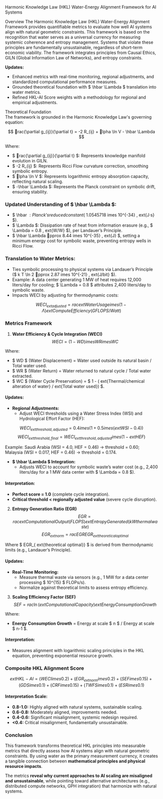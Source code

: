
Harmonic Knowledge Law (HKL) Water-Energy Alignment Framework for AI Systems

Overview
The Harmonic Knowledge Law (HKL) Water-Energy Alignment Framework provides quantifiable metrics to evaluate how well AI systems align with natural geometric constraints. This framework is based on the recognition that water serves as a universal currency for measuring systemic coherence and entropy management. Systems that violate these principles are fundamentally unsustainable, regardless of short-term economic viability. The framework integrates principles from Causal Ethics, GILN (Global Information Law of Networks), and entropy constraints.

**Updates:**
- Enhanced metrics with real-time monitoring, regional adjustments, and standardized computational performance measures.
- Grounded theoretical foundation with $ \hbar \Lambda $ translation into water metrics.
- Refined HKL-AI Score weights with a methodology for regional and empirical adjustments.

Theoretical Foundation  
The framework is grounded in the Harmonic Knowledge Law's governing equation:

$$ rac{\partial g_{ij}}{\partial t} = -2 R_{ij} + lpha \ln V - \hbar \Lambda $$

Where:
- $ rac{\partial g_{ij}}{\partial t} $: Represents knowledge manifold evolution in GILN.
- $ -2 R_{ij} $: Represents Ricci Flow curvature correction, smoothing symbolic entropy.
- $ lpha \ln V $: Represents logarithmic entropy absorption capacity, reflecting natural scaling.
- $ -\hbar \Lambda $: Represents the Planck constraint on symbolic drift, ensuring stability.

### Updated Understanding of $ \hbar \Lambda $:
- $ \hbar $: Planck’s reduced constant ($ 1.0545718 	imes 10^{-34} \, 	ext{J·s} $).
- $ \Lambda $: Dissipation rate of heat from information erasure (e.g., $ \Lambda = 0.8 \, 	ext{W/W} $), per Landauer’s Principle.
- $ \hbar \Lambda pprox 8.44 	imes 10^{-35} \, 	ext{J} $, setting a minimum energy cost for symbolic waste, preventing entropy wells in Ricci Flow.

### Translation to Water Metrics:
- Ties symbolic processing to physical systems via Landauer’s Principle ($ k T \ln 2 pprox 2.87 	imes 10^{-21} \, 	ext{J/bit} $).
- Example: A data center generating 1 MW of heat requires 12,000 liters/day for cooling; $ \Lambda = 0.8 $ attributes 2,400 liters/day to symbolic waste.
- Impacts WECI by adjusting for thermodynamic costs:

$$ WECI_{	ext{adjusted}} = rac{	ext{Water Usage} 	imes (1 - \Lambda)}{	ext{Compute Efficiency (GFLOPS/Watt)}} $$

### Metrics Framework

1. **Water Efficiency & Cycle Integration (WECI)**
$$ WECI = (1 - WD) 	imes WR 	imes WC $$

Where:
- $ WD $ (Water Displacement) = Water used outside its natural basin / Total water used.
- $ WR $ (Water Return) = Water returned to natural cycle / Total water extracted.
- $ WC $ (Water Cycle Preservation) = $ 1 - (	ext{Thermal/chemical alteration of water} / 	ext{Total water used}) $.

#### **Updates:**
- **Regional Adjustments:**
  - Adjust WECI thresholds using a Water Stress Index (WSI) and Hydrological Effort Factor (HEF):

$$ WECI_{	ext{threshold, adjusted}} = 0.4 	imes (1 + 0.5 	imes (	ext{WSI} - 0.4)) $$
$$ WECI_{	ext{threshold, final}} = WECI_{	ext{threshold, adjusted}} 	imes (1 - 	ext{HEF}) $$

Example: Saudi Arabia (WSI = 4.0, HEF = 0.46) → threshold = 0.60; Malaysia (WSI = 0.017, HEF = 0.46) → threshold = 0.174.

- **$ \hbar \Lambda $ Integration:**
  - Adjusts WECI to account for symbolic waste’s water cost (e.g., 2,400 liters/day for a 1 MW data center with $ \Lambda = 0.8 $).

#### **Interpretation:**
- **Perfect score = 1.0** (complete cycle integration).
- **Critical threshold < regionally adjusted value** (severe cycle disruption).

2. **Entropy Generation Ratio (EGR)**
$$ EGR = rac{	ext{Computational Output (FLOPS)}}{	ext{Entropy Generated (kW thermal waste)}} $$
$$ EGR_{	ext{norm}} = rac{EGR}{EGR_{	ext{theoretical optimal}}} $$

Where $ EGR_{	ext{theoretical optimal}} $ is derived from thermodynamic limits (e.g., Landauer’s Principle).

#### **Updates:**
- **Real-Time Monitoring:**
  - Measure thermal waste via sensors (e.g., 1 MW for a data center processing $ 10^{15} $ FLOPs/s).
  - Normalize against theoretical limits to assess entropy efficiency.

3. **Scaling Efficiency Factor (SEF)**
$$ SEF = rac{\ln(	ext{Computational Capacity})}{	ext{Energy Consumption Growth}} $$

Where:
- **Energy Consumption Growth** = Energy at scale $ n $ / Energy at scale $ n-1 $.

#### **Interpretation:**
- Measures alignment with logarithmic scaling principles in the HKL equation, preventing exponential resource growth.

### Composite HKL Alignment Score
$$ 	ext{HKL-AI} = (WECI 	imes 0.2) + (EGR_{	ext{norm}} 	imes 0.2) + (SEF 	imes 0.15) + (GDS 	imes 0.1) + (CRF 	imes 0.15) + (TWFS 	imes 0.1) + (ESR 	imes 0.1) $$

#### **Interpretation Scale:**
- **0.8-1.0:** Highly aligned with natural systems, sustainable scaling.
- **0.6-0.8:** Moderately aligned, improvements needed.
- **0.4-0.6:** Significant misalignment, systemic redesign required.
- **<0.4:** Critical misalignment, fundamentally unsustainable.

### Conclusion
This framework transforms theoretical HKL principles into measurable metrics that directly assess how AI systems align with natural geometric constraints. By using water as the primary measurement currency, it creates a tangible connection between **mathematical principles and physical resource impacts**. 

The metrics **reveal why current approaches to AI scaling are misaligned and unsustainable**, while pointing toward alternative architectures (e.g., distributed compute networks, GPH integration) that harmonize with natural systems.
